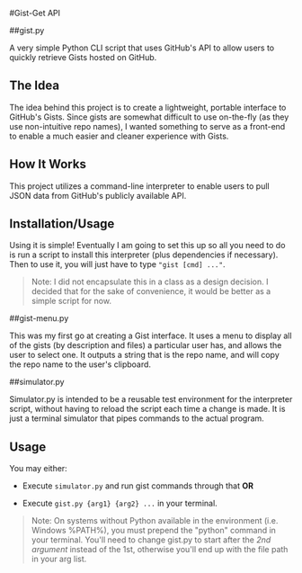 #Gist-Get API

##gist.py

A very simple Python CLI script that uses GitHub's API to allow users to quickly retrieve Gists hosted on GitHub.

The Idea
-
The idea behind this project is to create a lightweight, portable interface to GitHub's Gists. Since gists are somewhat difficult to use on-the-fly (as they use non-intuitive repo names), I wanted something to serve as a front-end to enable a much easier and cleaner experience with Gists.

How It Works
-
This project utilizes a command-line interpreter to enable users to pull JSON data from GitHub's publicly available API. 

Installation/Usage
-
Using it is simple! Eventually I am going to set this up so all you need to do is run a script to install this interpreter (plus dependencies if necessary). Then to use it, you will just have to type `"gist [cmd] ..."`.

>Note: I did not encapsulate this in a class as a design decision. I decided that for the sake of convenience, it would be better as a simple script for now.

##gist-menu.py

This was my first go at creating a Gist interface. It uses a menu to display all of the gists (by description and files) a particular user has, and allows the user to select one. It outputs a string that is the repo name, and will copy the repo name to the user's clipboard.

##simulator.py

Simulator.py is intended to be a reusable test environment for the interpreter script, without having to reload the script each time a change is made. It is just a terminal simulator that pipes commands to the actual program.

Usage
-
You may either:

- Execute `simulator.py` and run gist commands through that **OR**

- Execute `gist.py {arg1} {arg2} ...` in your terminal.

>Note: On systems without Python available in the environment (i.e. Windows %PATH%), you must prepend the "python" command in your terminal. You'll need to change gist.py to start after the *2nd argument* instead of the 1st, otherwise you'll end up with the file path in your arg list.

